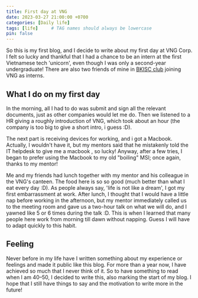 ```yaml
---
title: First day at VNG
date: 2023-03-27 21:00:00 +0700
categories: [Daily life]
tags: [life]     # TAG names should always be lowercase
pin: false
---
```


So this is my first blog, and I decide to write about my first day at VNG Corp. I felt so lucky and thankful that I had a chance to be an intern at the first Vietnamese tech 'unicorn', even though I was only a second-year undergraduate! There are also two friends of mine in [BKISC club](http://bkisc.com) joining VNG as interns.


## What I do on my first day
In the morning, all I had to do was submit and sign all the relevant documents, just as other companies would let me do. Then we listened to a HR giving a roughly introduction of VNG, which took about an hour (the company is too big to give a short intro, i guess :D).  


The next part is receiving devices for working, and i got a Macbook. Actually, I wouldn't have it, but my mentors said that he mistakenly told the IT helpdesk to give me a macbook , so lucky! Anyway, after a few tries, I began to prefer using the Macbook to my old "boiling" MSI; once again, thanks to my mentor!


Me and my friends had lunch together with my mentor and his colleague in the VNG's canteen. The food here is so so good (much better than what I eat every day :D). As people always say, 'life is not like a dream', I got my first embarrassment at work. After lunch, I thought that I would have a little nap before working in the afternoon, but my mentor immediately called us to the meeting room and gave us a two-hour talk on what we will do, and I yawned like 5 or 6 times during the talk :D. This is when I learned that many people here work from morning till dawn without napping. Guess I will have to adapt quickly to this habit.


## Feeling
Never before in my life have I written something about my experience or feelings and made it public like this blog. For more than a year now, I have achieved so much that I never think of it. So to have something to read when I am 40–50, I decided to write this, also marking the start of my blog. I hope that I still have things to say and the motivation to write more in the future!
